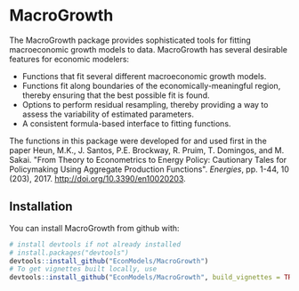 
<!-- README.md is generated from README.Rmd. Please edit that file -->
MacroGrowth
===========

The MacroGrowth package provides sophisticated tools for fitting macroeconomic growth models to data. MacroGrowth has several desirable features for economic modelers:

-   Functions that fit several different macroeconomic growth models.
-   Functions fit along boundaries of the economically-meaningful region, thereby ensuring that the best possible fit is found.
-   Options to perform residual resampling, thereby providing a way to assess the variability of estimated parameters.
-   A consistent formula-based interface to fitting functions.

The functions in this package were developed for and used first in the paper Heun, M.K., J. Santos, P.E. Brockway, R. Pruim, T. Domingos, and M. Sakai. "From Theory to Econometrics to Energy Policy: Cautionary Tales for Policymaking Using Aggregate Production Functions". *Energies*, pp. 1-44, 10 (203), 2017. <http://doi.org/10.3390/en10020203>.

Installation
------------

You can install MacroGrowth from github with:

``` r
# install devtools if not already installed
# install.packages("devtools")
devtools::install_github("EconModels/MacroGrowth")
# To get vignettes built locally, use
devtools::install_github("EconModels/MacroGrowth", build_vignettes = TRUE)
```
